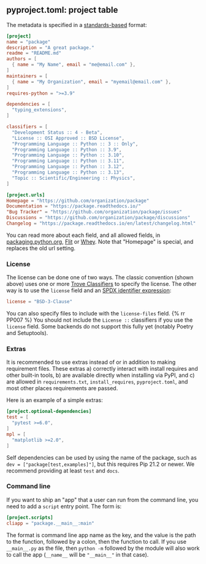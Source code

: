 ## pyproject.toml: project table

The metadata is specified in a [standards-based][metadata] format:

```toml
[project]
name = "package"
description = "A great package."
readme = "README.md"
authors = [
  { name = "My Name", email = "me@email.com" },
]
maintainers = [
  { name = "My Organization", email = "myemail@email.com" },
]
requires-python = ">=3.9"

dependencies = [
  "typing_extensions",
]

classifiers = [
  "Development Status :: 4 - Beta",
  "License :: OSI Approved :: BSD License",
  "Programming Language :: Python :: 3 :: Only",
  "Programming Language :: Python :: 3.9",
  "Programming Language :: Python :: 3.10",
  "Programming Language :: Python :: 3.11",
  "Programming Language :: Python :: 3.12",
  "Programming Language :: Python :: 3.13",
  "Topic :: Scientific/Engineering :: Physics",
]

[project.urls]
Homepage = "https://github.com/organization/package"
Documentation = "https://package.readthedocs.io/"
"Bug Tracker" = "https://github.com/organization/package/issues"
Discussions = "https://github.com/organization/package/discussions"
Changelog = "https://package.readthedocs.io/en/latest/changelog.html"
```

You can read more about each field, and all allowed fields, in
[packaging.python.org][metadata],
[Flit](https://flit.readthedocs.io/en/latest/pyproject_toml.html#new-style-metadata)
or [Whey](https://whey.readthedocs.io/en/latest/configuration.html). Note that
"Homepage" is special, and replaces the old url setting.

### License

The license can be done one of two ways. The classic convention (shown above)
uses one or more [Trove Classifiers][] to specify the license. The other way is
to use the `license` field and an [SPDX identifier expression][spdx]:

```toml
license = "BSD-3-Clause"
```

You can also specify files to include with the `license-files` field.
{% rr PP007 %} You should not include the `License ::` classifiers if you use
the `license` field. Some backends do not support this fully yet (notably Poetry
and Setuptools).

### Extras

It is recommended to use extras instead of or in addition to making requirement
files. These extras a) correctly interact with install requires and other
built-in tools, b) are available directly when installing via PyPI, and c) are
allowed in `requirements.txt`, `install_requires`, `pyproject.toml`, and most
other places requirements are passed.

Here is an example of a simple extras:

```toml
[project.optional-dependencies]
test = [
  "pytest >=6.0",
]
mpl = [
  "matplotlib >=2.0",
]
```

Self dependencies can be used by using the name of the package, such as
`dev = ["package[test,examples]"]`, but this requires Pip 21.2 or newer. We
recommend providing at least `test` and `docs`.

### Command line

If you want to ship an "app" that a user can run from the command line, you need
to add a `script` entry point. The form is:

```toml
[project.scripts]
cliapp = "package.__main__:main"
```

The format is command line app name as the key, and the value is the path to the
function, followed by a colon, then the function to call. If you use
`__main__.py` as the file, then `python -m` followed by the module will also
work to call the app (`__name__` will be `"__main__"` in that case).

[metadata]: https://packaging.python.org/en/latest/specifications/core-metadata/
[trove classifiers]: https://pypi.org/classifiers/
[spdx]: https://spdx.org/licenses
